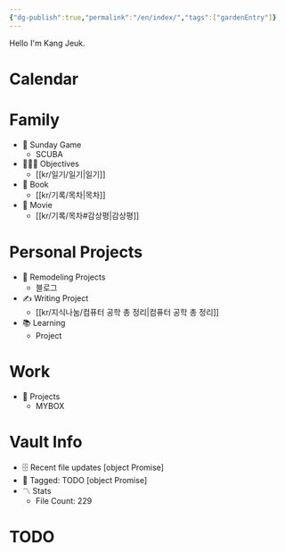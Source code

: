 ```yaml
---
{"dg-publish":true,"permalink":"/en/index/","tags":["gardenEntry"]}
---
```



Hello I'm Kang Jeuk.


# Calendar
# Family
- 🏈 Sunday Game
	- SCUBA
- 👨‍👩‍👦 Objectives
	- [[kr/일기/일기\|일기]]
- 🌅 Book 
	- [[kr/기록/목차\|목차]]
- 🎥 Movie
	- [[kr/기록/목차#감상평\|감상평]]


 # Personal Projects
- 🏡 Remodeling Projects
	- 블로그
 - ✍️ Writing Project
	- [[kr/지식나눔/컴퓨터 공학 총 정리\|컴퓨터 공학 총 정리]]
- 📚 Learning
	- Project

# Work
- 💼 Projects
	- MYBOX


# Vault Info
- 🗄️ Recent file updates
 [object Promise]
- 🔖 Tagged:  TODO
 [object Promise]
- 〽️ Stats
	-  File Count: 229

# TODO
